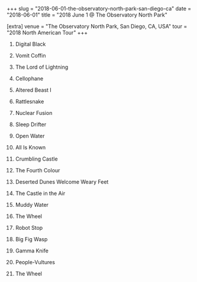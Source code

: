 +++
slug = "2018-06-01-the-observatory-north-park-san-diego-ca"
date = "2018-06-01"
title = "2018 June 1 @ The Observatory North Park"

[extra]
venue = "The Observatory North Park, San Diego, CA, USA"
tour = "2018 North American Tour"
+++


 1. Digital Black

 2. Vomit Coffin

 3. The Lord of Lightning

 4. Cellophane

 5. Altered Beast I

 6. Rattlesnake

 7. Nuclear Fusion

 8. Sleep Drifter

 9. Open Water

10. All Is Known

11. Crumbling Castle

12. The Fourth Colour

13. Deserted Dunes Welcome Weary Feet

14. The Castle in the Air

15. Muddy Water

16. The Wheel

17. Robot Stop

18. Big Fig Wasp

19. Gamma Knife

20. People-Vultures

21. The Wheel


